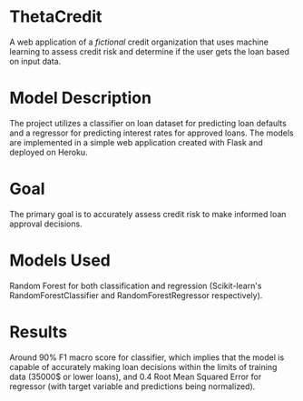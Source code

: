 # ThetaCredit

A web application of a *fictional* credit organization that uses machine learning to assess credit risk and determine if the user gets the loan based on input data.

# Model Description
The project utilizes a classifier on loan dataset for predicting loan defaults and a regressor for predicting interest rates for approved loans. The models are implemented in a simple web application created with Flask and deployed on Heroku.

# Goal
The primary goal is to accurately assess credit risk to make informed loan approval decisions.

# Models Used
Random Forest for both classification and regression (Scikit-learn's RandomForestClassifier and RandomForestRegressor respectively).

# Results
Around 90% F1 macro score for classifier, which implies that the model is capable of accurately making loan decisions within the limits of training data (35000$ or lower loans), and 0.4 Root Mean Squared Error for regressor (with target variable and predictions being normalized).

